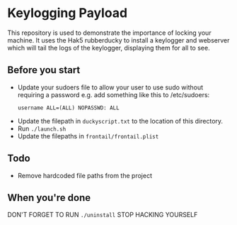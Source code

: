# Keylogging Payload

This repository is used to demonstrate the importance of locking your machine.
It uses the Hak5 rubberducky to install a keylogger and webserver which will
tail the logs of the keylogger, displaying them for all to see.

## Before you start
- Update your sudoers file to allow your user to use sudo without requiring a
  password e.g. add something like this to /etc/sudoers:
  ```
  username ALL=(ALL) NOPASSWD: ALL
  ```
- Update the filepath in `duckyscript.txt` to the location of this directory. 
- Run `./launch.sh`
- Update the filepaths in `frontail/frontail.plist`

## Todo
- Remove hardcoded file paths from the project

## When you're done
DON'T FORGET TO RUN `./uninstall`
STOP HACKING YOURSELF
